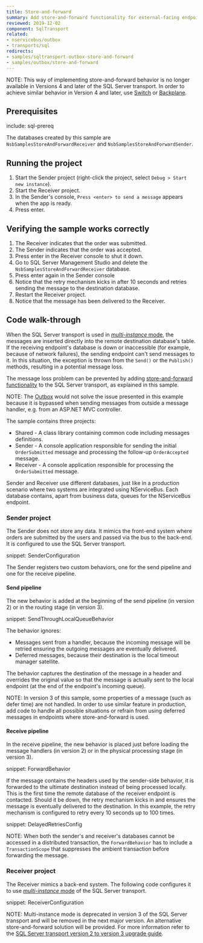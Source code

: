 ```yaml
---
title: Store-and-forward
summary: Add store-and-forward functionality for external-facing endpoints.
reviewed: 2019-12-02
component: SqlTransport
related:
- nservicebus/outbox
- transports/sql
redirects:
- samples/sqltransport-outbox-store-and-forward
- samples/outbox/store-and-forward
---
```


NOTE: This way of implementing store-and-forward behavior is no longer available in Versions 4 and later of the SQL Server transport. In order to achieve similar behavior in Version 4 and later, use [Switch](/samples/router/sql-switch) or [Backplane](/samples/router/backplane).

## Prerequisites

include: sql-prereq

The databases created by this sample are `NsbSamplesStoreAndForwardReceiver` and `NsbSamplesStoreAndForwardSender`.


## Running the project

 1. Start the Sender project (right-click the project, select `Debug > Start new instance`).
 1. Start the Receiver project.
 1. In the Sender's console, `Press <enter> to send a message` appears when the app is ready.
 1. Press enter.


## Verifying the sample works correctly

 1. The Receiver indicates that the order was submitted.
 1. The Sender indicates that the order was accepted.
 1. Press enter in the Receiver console to shut it down.
 1. Go to SQL Server Management Studio and delete the `NsbSamplesStoreAndForwardReceiver` database.
 1. Press enter again in the Sender console
 1. Notice that the retry mechanism kicks in after 10 seconds and retries sending the message to the destination database.
 1. Restart the Receiver project.
 1. Notice that the message has been delivered to the Receiver.


## Code walk-through

When the SQL Server transport is used in [*multi-instance* mode](/transports/sql/deployment-options.md?version=SqlTransportLegacySystemClient_3#multi-instance.md), the messages are inserted directly into the remote destination database's table. If the receiving endpoint's database is down or inaccessible (for example, because of network failures), the sending endpoint can't send messages to it. In this situation, the exception is thrown from the `Send()` or the `Publish()` methods, resulting in a potential message loss.

The message loss problem can be prevented by adding [store-and-forward functionality](/nservicebus/architecture/principles.md#messaging-versus-rpc-store-and-forward-messaging) to the SQL Server transport, as explained in this sample.

NOTE: The [Outbox](/nservicebus/outbox/) would not solve the issue presented in this example because it is bypassed when sending messages from outside a message handler, e.g. from an ASP.NET MVC controller.

The sample contains three projects:

 * Shared - A class library containing common code including messages definitions.
 * Sender - A console application responsible for sending the initial `OrderSubmitted` message and processing the follow-up `OrderAccepted` message.
 * Receiver - A console application responsible for processing the `OrderSubmitted` message.

Sender and Receiver use different databases, just like in a production scenario where two systems are integrated using NServiceBus. Each database contains, apart from business data, queues for the NServiceBus endpoint.


### Sender project

The Sender does not store any data. It mimics the front-end system where orders are submitted by the users and passed via the bus to the back-end. It is configured to use the  SQL Server transport.

snippet: SenderConfiguration

The Sender registers two custom behaviors, one for the send pipeline and one for the receive pipeline.


#### Send pipeline

The new behavior is added at the beginning of the send pipeline (in version 2) or in the routing stage (in version 3).

snippet: SendThroughLocalQueueBehavior

The behavior ignores:

 * Messages sent from a handler, because the incoming message will be retried ensuring the outgoing messages are eventually delivered.
 * Deferred messages, because their destination is the local timeout manager satellite.

The behavior captures the destination of the message in a header and overrides the original value so that the message is actually sent to the local endpoint (at the end of the endpoint's incoming queue).

NOTE: In version 3 of this sample, some properties of a message (such as defer time) are not handled. In order to use similar feature in production, add code to handle all possible situations or refrain from using deferred messages in endpoints where store-and-forward is used.


#### Receive pipeline

In the receive pipeline, the new behavior is placed just before loading the message handlers (in version 2) or in the physical processing stage (in version 3).

snippet: ForwardBehavior

If the message contains the headers used by the sender-side behavior, it is forwarded to the ultimate destination instead of being processed locally. This is the first time the remote database of the receiver endpoint is contacted. Should it be down, the retry mechanism kicks in and ensures the message is eventually delivered to the destination. In this example, the retry mechanism is configured to retry every 10 seconds up to 100 times.

snippet: DelayedRetriesConfig

NOTE: When both the sender's and receiver's databases cannot be accessed in a distributed transaction, the `ForwardBehavior` has to include a `TransactionScope` that suppresses the ambient transaction before forwarding the message.


### Receiver project

The Receiver mimics a back-end system. The following code configures it to use [*multi-instance* mode](/transports/sql/deployment-options.md?version=SqlTransportLegacySystemClient_3#multi-instance.md) of the SQL Server transport.

snippet: ReceiverConfiguration

NOTE: Multi-instance mode is deprecated in version 3 of the SQL Server transport and will be removed in the next major version. An alternative store-and-forward solution will be provided. For more information refer to the [SQL Server transport version 2 to version 3 upgrade guide](/transports/upgrades/sqlserver-2to3.md#namespace-changes-multi-instance-support).
